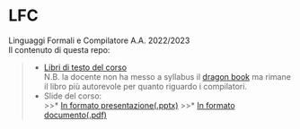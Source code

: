 # LFC
Linguaggi Formali e Compilatore A.A. 2022/2023  
Il contenuto di questa repo:
>* [Libri di testo del corso](https://github.com/ElBlasco69/LFC/tree/main/book)  
    N.B. la docente non ha messo a syllabus il [dragon book](https://github.com/ElBlasco69/LFC/blob/main/book/dragon_book.pdf) ma rimane il libro più autorevole per quanto riguardo i compilatori.
>* Slide del corso:  
    >>* [In formato presentazione(.pptx)](https://github.com/ElBlasco69/LFC/tree/main/slides/pptx)
    >>* [In formato documento(.pdf)](https://github.com/ElBlasco69/LFC/tree/main/slides/pdf)